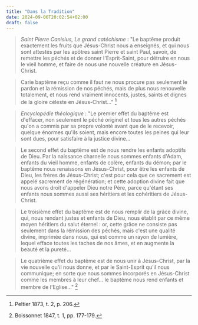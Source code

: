 ```yaml
---
title: "Dans la Tradition"
date: 2024-09-06T20:02:54+02:00
draft: false
---
```



> *Saint Pierre Canisius, Le grand catéchisme* : "Le baptême produit exactement les fruits que Jésus-Christ nous a enseignés, et qui nous sont attestés par les apôtres saint Pierre et saint Paul, savoir, de remettre les péchés et de donner l'Esprit-Saint, pour détruire en nous le vieil homme, et faire de nous une nouvelle créature en Jésus-Christ. 

> Carie baptême reçu comme il faut ne nous procure pas seulement le pardon et la rémission de nos péchés, mais de plus nous renouvelle totalement, et nous rend vraiment innocents, justes, saints et dignes de la gloire céleste en Jésus-Christ..." [^1]

[^1]: Peltier 1873, t. 2, p. 206.

> *Encyclopédie théologique* : "Le premier effet du baptême est d'effacer, non seulement le péché originel et tous les autres péchés qu'on a commis par sa propre volonté avant que de le recevoir, quelque énormes qu'ils soient, mais encore toutes les peines qui leur sont dues, pour satisfaire à la justice divine...

> Le second effet du baptême est de nous rendre les enfants adoptifs de Dieu. Par la naissance charnelle nous sommes enfants d'Adam, enfants du vieil homme, enfants de colère, enfants du démon; par le baptême nous renaissons en Jésus-Christ, pour être les enfants de Dieu, les frères de Jésus-Christ; c'est pour cela que ce sacrement est appelé sacrement de régénération; et cette adoption divine fait que nous avons droit d'appeler Dieu notre Père, parce qu'étant ses enfants nous sommes aussi ses héritiers et les cohéritiers de Jésus-Christ.

> Le troisième effet du baptême est de nous remplir de la grâce divine, qui, nous rendant justes et enfants de Dieu, nous établit par ce même moyen héritiers du salut éternel : or, cette grâce ne consiste pas seulement dans la rémission des péchés, mais c'est une qualité divine, imprimée dans nous, qui est comme un rayon de lumière, lequel efface toutes les taches de nos âmes, et en augmente la beauté et la pureté...

> Le quatrième effet du baptême est de nous unir à Jésus-Christ, par la vie nouvelle qu'il nous donne, et par le Saint-Esprit qu'il nous communique; en sorte que nous sommes incorporés en Jésus-Christ comme les membres à leur chef... le baptême nous rend enfants et membre de l'Eglise..." [^2]

[^2]: Boissonnet 1847, t. 1, pp. 177-179.
 
